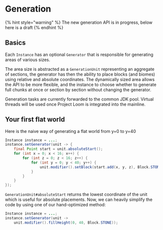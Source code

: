 # Generation

{% hint style="warning" %}
The new generation API is in progress, below here is a draft
{% endhint %}

## Basics

Each `Instance` has an optional `Generator` that is responsible for generating areas of various sizes.

The area size is abstracted as a `GenerationUnit` representing an aggregate of sections, the generator has then the ability to place blocks (and biomes) using relative and absolute coordinates. The dynamically sized area allows the API to be more flexible, and the instance to choose whether to generate full chunks at once or section by section without changing the generator.

Generation tasks are currently forwarded to the common JDK pool. Virtual threads will be used once Project Loom is integrated into the mainline.

## Your first flat world

Here is the naive way of generating a flat world from y=0 to y=40

```java
Instance instance = ...;
instance.setGenerator(unit -> {
    final Point start = unit.absoluteStart();
    for (int x = 0; x < 16; x++) {
        for (int z = 0; z < 16; z++) {
            for (int y = 0; y < 40; y++) {
                unit.modifier().setBlock(start.add(x, y, z), Block.STONE);
            }
        }
    }
});
```

`GenerationUnit#absoluteStart` returns the lowest coordinate of the unit which is useful for absolute placements. Now, we can heavily simplify the code by using one of our hand-optimized method:

```java
Instance instance = ...;
instance.setGenerator(unit -> 
    unit.modifier().fillHeight(0, 40, Block.STONE));
```

